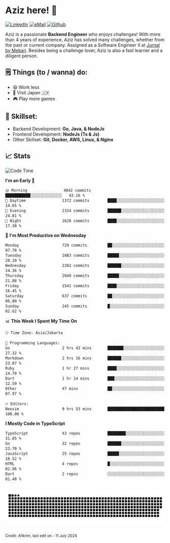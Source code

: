 # Aziz here! 👋

[![LinkedIn](https://img.shields.io/static/v1?message=afikrim&logo=linkedin&label=&color=0077B5&logoColor=white&labelColor=&style=for-the-badge)](https://www.linkedin.com/in/afikrim)
[![eMail](https://img.shields.io/static/v1?message=afikrim10@gmail.com&logo=gmail&label=&color=D14836&logoColor=white&labelColor=&style=for-the-badge)](mailto:afikrim10@gmail.com)
[![Github](https://komarev.com/ghpvc/?username=afikrim&label=Visitors&style=for-the-badge)](https://www.github.com/afikrim)

<!--Introduction-->
Aziz is a passionate **Backend Engineer** who enjoys challenges! With more than 4 years of experience, Aziz has solved many challenges, whether from the past or current company. Assigned as a Software Engineer II at [Jurnal by Mekari](https://jurnal.id). Besides being a challenge lover, Aziz is also a fast learner and a diligent person.

<!--Things TODO-->
## 🗒️ Things (to / wanna) do:

- 😆 Work less
- 🚀 Visit Japan 🇯🇵
- 🎮 Play more games

<!--Skillset-->
## 🏅 Skillset:

- Backend Development: **Go, Java, & NodeJs**
- Frontend Development: **NodeJs (Ts & Js)**
- Other Skillset: **Git, Docker, AWS, Linux, & Nginx**

## 📈 Stats  

<!--START_SECTION:waka-->
![Code Time](http://img.shields.io/badge/Code%20Time-2%2C071%20hrs%2013%20mins-blue)

**I'm an Early 🐤** 

```text
🌞 Morning                4042 commits        ███████████░░░░░░░░░░░░░░   43.16 % 
🌆 Daytime                1372 commits        ████░░░░░░░░░░░░░░░░░░░░░   14.65 % 
🌃 Evening                2324 commits        ██████░░░░░░░░░░░░░░░░░░░   24.81 % 
🌙 Night                  1628 commits        ████░░░░░░░░░░░░░░░░░░░░░   17.38 % 
```
📅 **I'm Most Productive on Wednesday** 

```text
Monday                   729 commits         ██░░░░░░░░░░░░░░░░░░░░░░░   07.78 % 
Tuesday                  1883 commits        █████░░░░░░░░░░░░░░░░░░░░   20.10 % 
Wednesday                2282 commits        ██████░░░░░░░░░░░░░░░░░░░   24.36 % 
Thursday                 2049 commits        █████░░░░░░░░░░░░░░░░░░░░   21.88 % 
Friday                   1541 commits        ████░░░░░░░░░░░░░░░░░░░░░   16.45 % 
Saturday                 637 commits         ██░░░░░░░░░░░░░░░░░░░░░░░   06.80 % 
Sunday                   245 commits         █░░░░░░░░░░░░░░░░░░░░░░░░   02.62 % 
```


📊 **This Week I Spent My Time On** 

```text
🕑︎ Time Zone: Asia/Jakarta

💬 Programming Languages: 
Go                       2 hrs 42 mins       ███████░░░░░░░░░░░░░░░░░░   27.32 % 
Markdown                 2 hrs 16 mins       ██████░░░░░░░░░░░░░░░░░░░   23.07 % 
Ruby                     1 hr 27 mins        ████░░░░░░░░░░░░░░░░░░░░░   14.70 % 
Dart                     1 hr 14 mins        ███░░░░░░░░░░░░░░░░░░░░░░   12.59 % 
Other                    47 mins             ██░░░░░░░░░░░░░░░░░░░░░░░   07.97 % 

🔥 Editors: 
Neovim                   9 hrs 53 mins       █████████████████████████   100.00 % 
```

**I Mostly Code in TypeScript** 

```text
TypeScript               43 repos            ████████░░░░░░░░░░░░░░░░░   31.85 % 
Go                       32 repos            ██████░░░░░░░░░░░░░░░░░░░   23.70 % 
JavaScript               25 repos            █████░░░░░░░░░░░░░░░░░░░░   18.52 % 
HTML                     4 repos             █░░░░░░░░░░░░░░░░░░░░░░░░   02.96 % 
Dart                     2 repos             ░░░░░░░░░░░░░░░░░░░░░░░░░   01.48 % 
```




<!--END_SECTION:waka-->


<br clear="both">

<div align="center">
  <img src="https://raw.githubusercontent.com/afikrim/afikrim/output/snake.svg" alt="Snake animation" />
</div>


<sub>Credit: Afikrim, last edit on - 11 July 2024</sub>
